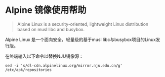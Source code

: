 
Alpine 镜像使用帮助
===================

> Alpine Linux is a security-oriented, lightweight Linux distribution based on musl libc and busybox.

Alpine Linux 是一个面向安全，轻量级的基于musl libc与busybox项目的Linux发行版。

在终端输入以下命令以替换NJU镜像源：
```
sed -i 's/dl-cdn.alpinelinux.org/mirror.nju.edu.cn/g' /etc/apk/repositories
```
